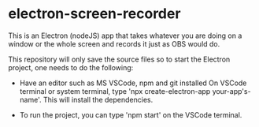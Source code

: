 # electron-screen-recorder
This is an Electron (nodeJS) app that takes whatever you are doing on a window or the whole screen and records it just as OBS would do.

This repository will only save the source files so to start the Electron project, one needs to do the following:

* Have an editor such as MS VSCode, npm and git installed
On VSCode terminal or system terminal, type 'npx create-electron-app your-app's-name'. This will install the dependencies.

* To run the project, you can type 'npm start' on the VSCode terminal.
